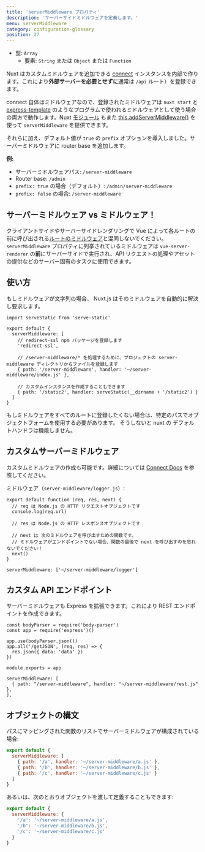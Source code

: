 ```yaml
---
title: 'serverMiddleware プロパティ'
description: 'サーバーサイドミドルウェアを定義します。'
menu: serverMiddleware
category: configuration-glossary
position: 27
---
```


- 型: `Array`
  - 要素: `String` または `Object` または `Function`

Nuxt はカスタムミドルウェアを追加できる [connect](https://github.com/senchalabs/connect) インスタンスを内部で作ります。これにより**外部サーバーを必要とせずに**通常は `/api` ルート）を登録できます。

connect 自体はミドルウェアなので、登録されたミドルウェアは `nuxt start` と [express-template](https://github.com/nuxt-community/express-template) のようなプログラムで使われるミドルウェアとして使う場合の両方で動作します。Nuxt [モジュール](/docs/2.x/directory-structure/modules) もまた [this.addServerMiddleware()](/docs/2.x/internals-glossary/internals-module-container#addservermiddleware-middleware) を使って `serverMiddleware` を提供できます。

それらに加え、デフォルト値が `true` の `prefix` オプションを導入しました。サーバーミドルウェアに router base を追加します。

**例:**

- サーバーミドルウェアパス: `/server-middleware`
- Router base: `/admin`
- `prefix: true` の場合（デフォルト）: `/admin/server-middleware`
- `prefix: false` の場合: `/server-middleware`

## サーバーミドルウェア vs ミドルウェア！

クライアントサイドやサーバーサイドレンダリングで Vue によって各ルートの前に呼び出される[ルートのミドルウェア](/docs/2.x/directory-structure/middleware)と混同しないでください。`serverMiddleware` プロパティに列挙されているミドルウェアは `vue-server-renderer` の**前**にサーバーサイドで実行され、API リクエストの処理やアセットの提供などのサーバー固有のタスクに使用できます。

## 使い方

もしミドルウェアが文字列の場合、 Nuxt.js はそのミドルウェアを自動的に解決し要求します。

```js{}[nuxt.config.js]
import serveStatic from 'serve-static'

export default {
  serverMiddleware: [
    // redirect-ssl npm パッケージを登録します
    'redirect-ssl',

    // /server-middleware/* を処理するために、プロジェクトの server-middleware ディレクトリからファイルを登録します
    { path: '/server-middleware', handler: '~/server-middleware/index.js' },

    // カスタムインスタンスを作成することもできます
    { path: '/static2', handler: serveStatic(__dirname + '/static2') }
  ]
}
```

<base-alert type="warn">

もしミドルウェアをすべてのルートに登録したくない場合は、特定のパスでオブジェクトフォームを使用する必要があります。 そうしないと nuxt の デフォルトハンドラは機能しません。

</base-alert>

## カスタムサーバーミドルウェア

カスタムミドルウェアの作成も可能です。詳細については [Connect Docs](https://github.com/senchalabs/connect#appusefn) を参照してください。

ミドルウェア（`server-middleware/logger.js`）:

```js{}[server-middleware/logger.js]
export default function (req, res, next) {
  // req は Node.js の HTTP リクエストオブジェクトです
  console.log(req.url)

  // res は Node.js の HTTP レスポンスオブジェクトです

  // next は 次のミドルウェアを呼び出すための関数です。
  // ミドルウェアがエンドポイントでない場合、関数の最後で next を呼び出すのを忘れないでください！
  next()
}
```

```js{}[nuxt.config.js]
serverMiddleware: ['~/server-middleware/logger']
```

## カスタム API エンドポイント

サーバーミドルウェアも Express を拡張できます。これにより REST エンドポイントを作成できます。

```js{}[server-middleware/rest.js]
const bodyParser = require('body-parser')
const app = require('express')()

app.use(bodyParser.json())
app.all('/getJSON', (req, res) => {
  res.json({ data: 'data' })
})

module.exports = app
```

```js{}[nuxt.config.js]
serverMiddleware: [
  { path: "/server-middleware", handler: "~/server-middleware/rest.js" },
],
```

## オブジェクトの構文

パスにマッピングされた関数のリストでサーバーミドルウェアが構成されている場合:

```js
export default {
  serverMiddleware: [
    { path: '/a', handler: '~/server-middleware/a.js' },
    { path: '/b', handler: '~/server-middleware/b.js' },
    { path: '/c', handler: '~/server-middleware/c.js' }
  ]
}
```

あるいは、次のとおりオブジェクトを渡して定義することもできます:

```js
export default {
  serverMiddleware: {
    '/a': '~/server-middleware/a.js',
    '/b': '~/server-middleware/b.js',
    '/c': '~/server-middleware/c.js'
  }
}
```
